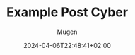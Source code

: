 ---
title: "Example Post Cyber"
description: 
date: 2024-04-06T22:48:41+02:00
image: 
math: 
license: 
hidden: false
comments: true
draft: false
author: ["Mugen"]
categories: ["CyberSecurity"]
tags: ["tech", "cyber"]
---